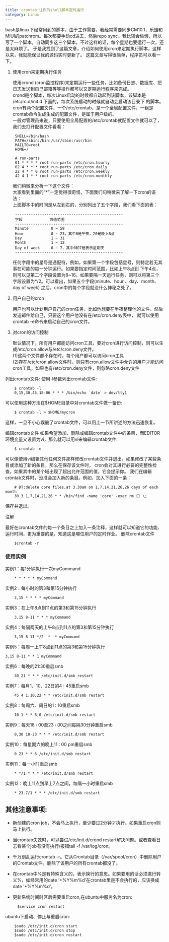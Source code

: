 ```yaml
---
title: crontab:让你的shell脚本定时运行
category: Linux
---
```



bash是linux下经常用到的脚本，由于工作需要，我经常需要同步CM10.1，乐蛙和MIUI的patchrom。每次都要手动cd进去，然后repo sync。我比较会偷懒，所以写了一个脚本，自动同步这三个脚本，不过这样的话，每个星期也要运行一次，还是太麻烦了。
于是我找到了这篇文章，介绍如何使用cron来定期执行脚本，这样以来，我就能保证我的源码实时更新了。
这篇文章写得很简单，程序员可以看一下。


1. 使用cron来定期执行任务

	使用crond (cron监控程序)来定期运行一些任务，比如备份日志、数据库、把日志发送到自己邮箱等等操作都可以又定期运行程序来完成。<br>
crond是个脚本，每次Linux启动的时候都自动起到该脚本，该脚本是 /etc/rc.d/init.d 下面的，每次系统启动的时候就自动会启动该目录下
的脚本。<br>
cron有两个配置文件，一个/etc/crontab，是一个全局配置文件，一组是crontab命令生成生成的配置文件，是属于用户级的。<br>
一般对管理员来说，只要使用全局配置的/etc/crontab就配置文件就可以了，我们去打开配置文件看看：

		SHELL=/bin/bash
		PATH=/sbin:/bin:/usr/sbin:/usr/bin
		MAILTO=root
		HOME=/

		# run-parts
		01 * * * * root run-parts /etc/cron.hourly
		02 4 * * * root run-parts /etc/cron.daily
		22 4 * * 0 root run-parts /etc/cron.weekly
		42 4 1 * * root run-parts /etc/cron.monthly

	我们稍微来分析一下这个文件：<br>
大家看到里面的“*”一定觉得很奇怪，下面我们句稍微来了解一下cron的语法：<br>
上面脚本中的时间是从左到右的，分别列出了五个字段，我们看下面的表：

		------------------------------------------------
		字段            取值范围
		------------------------------------------------
		Minute          0 ~ 59
		Hour            0 ~ 23，其中0是午夜，20是晚上8点
		Day             1 ~ 31
		Month           1 ~ 12
		Day of week     0 ~ 7，其中0和7是表示星期天
		------------------------------------------------

	任何字段中的星号是通配符，例如，如果第一个字段包括星号，则特定若无其事在可能的每一分钟运行。如果要指定时间范围，比如上午8点到
下午4点，则可以见第二个字段设置为8~16。如果要隔一天运行任务，则可以将第三个字段设置为*/2。可以看出，如果五个字段(minute、hour
、day、month、day of week) 之后，cron中的每个字段就没什么神秘之处了。<br>

2. 用户自己的cron

	用户也可以计划用户自己的cron任务，比如他想要在半夜整理他的文件，然后发送邮件给自己，只要这个用户他没有在/etc/cron.deny表中，
就可以使用crontab -e命令来启动自己的cron文件。

3. 对cron的访问控制

	默认情况下，所有用户都能访问cron工具，要对cron进行访问控制，则可以生成/etc/cron.allow与/etc/cron.deny文件。<br>
(1)这两个文件都不存在时，每个用户都可以访问cron工具<br>
(2)存在/etc/cron.allow文件时，则只有cron.allow文件中允许的用户才能访问cron工具，如果也有/etc/cron.deny文件，则忽略cron.deny文件



列出crontab文件:
使用-l参数列出crontab文件:

        $ crontab -l
        0,15,30,45,18-06 * * * /bin/echo `date` > dev/tty1

可以使用这种方法在$HOME目录中对crontab文件做一备份:

        $ crontab -l > $HOME/mycron

这样，一旦不小心误删了crontab文件，可以用上一节所讲述的方法迅速恢复。

编辑crontab文件
如果希望添加、删除或编辑crontab文件中的条目，而EDITOR环境变量又设置为vi，那么就可以用vi来编辑crontab文件:

        $ crontab -e
可以像使用vi编辑其他任何文件那样修改crontab文件并退出。如果修改了某些条目或添加了新的条目，那么在保存该文件时， cron会对其进行必要的完整性检查。如果其中的某个域出现了超出允许范围的值，它会提示你。 我们在编辑crontab文件时，没准会加入新的条目。例如，加入下面的一条：

        # DT:delete core files,at 3.30am on 1,7,14,21,26,26 days of each month
        30 3 1,7,14,21,26 * * /bin/find -name 'core' -exec rm {} \;

保存并退出。

注解

最好在crontab文件的每一个条目之上加入一条注释，这样就可以知道它的功能、运行时间，更为重要的是，知道这是哪位用户的定时作业。
删除crontab文件

        $crontab -r

### 使用实例

实例1：每1分钟执行一次myCommand

        * * * * * myCommand

实例2：每小时的第3和第15分钟执行

        3,15 * * * * myCommand

实例3：在上午8点到11点的第3和第15分钟执行

        3,15 8-11 * * * myCommand

实例4：每隔两天的上午8点到11点的第3和第15分钟执行

        3,15 8-11 */2  *  * myCommand

实例5：每周一上午8点到11点的第3和第15分钟执行

    3,15 8-11 * * 1 myCommand

实例6：每晚的21:30重启smb

        30 21 * * * /etc/init.d/smb restart

实例7：每月1、10、22日的4 : 45重启smb

        45 4 1,10,22 * * /etc/init.d/smb restart

实例8：每周六、周日的1 : 10重启smb

        10 1 * * 6,0 /etc/init.d/smb restart

实例9：每天18 : 00至23 : 00之间每隔30分钟重启smb

        0,30 18-23 * * * /etc/init.d/smb restart

实例10：每星期六的晚上11 : 00 pm重启smb

        0 23 * * 6 /etc/init.d/smb restart

实例11：每一小时重启smb

        * */1 * * * /etc/init.d/smb restart

实例12：晚上11点到早上7点之间，每隔一小时重启smb

        * 23-7/1 * * * /etc/init.d/smb restart


其他注意事项:
--------

+ 新创建的cron job，不会马上执行，至少要过2分钟才执行。如果重启cron则马上执行。

+ 当crontab失效时，可以尝试/etc/init.d/crond restart解决问题。或者查看日志看某个job有没有执行/报错tail -f /var/log/cron。

+ 千万别乱运行crontab -r。它从Crontab目录（/var/spool/cron）中删除用户的Crontab文件。删除了该用户的所有crontab都没了。

+ 在crontab中%是有特殊含义的，表示换行的意思。如果要用的话必须进行转义%，如经常用的date ‘+%Y%m%d’在crontab里是不会执行的，应该换成date ‘+%Y%m%d’。

+ 更新系统时间时区后需要重启cron,在ubuntu中服务名为cron:

        $service cron restart

ubuntu下启动、停止与重启cron:

        $sudo /etc/init.d/cron start
        $sudo /etc/init.d/cron stop
        $sudo /etc/init.d/cron restart
